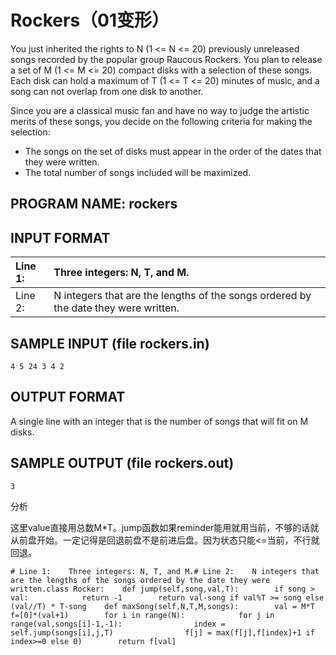 # Rockers（01变形）

You just inherited the rights to N \(1 &lt;= N &lt;= 20\) previously unreleased songs recorded by the popular group Raucous Rockers. You plan to release a set of M \(1 &lt;= M &lt;= 20\) compact disks with a selection of these songs. Each disk can hold a maximum of T \(1 &lt;= T &lt;= 20\) minutes of music, and a song can not overlap from one disk to another.

Since you are a classical music fan and have no way to judge the artistic merits of these songs, you decide on the following criteria for making the selection:

* The songs on the set of disks must appear in the order of the dates that they were written.
* The total number of songs included will be maximized.

## PROGRAM NAME: rockers

## INPUT FORMAT

| Line 1: | Three integers: N, T, and M. |
| :--- | :--- |
| Line 2: | N integers that are the lengths of the songs ordered by the date they were written. |

## SAMPLE INPUT \(file rockers.in\)

```text
4 5 24 3 4 2
```

## OUTPUT FORMAT

A single line with an integer that is the number of songs that will fit on M disks.

## SAMPLE OUTPUT \(file rockers.out\)

```text
3
```

分析

这里value直接用总数M\*T。jump函数如果reminder能用就用当前，不够的话就从前盘开始。一定记得是回退前盘不是前进后盘。因为状态只能&lt;=当前，不行就回退。

```text
# Line 1:    Three integers: N, T, and M.# Line 2:    N integers that are the lengths of the songs ordered by the date they were written.class Rocker:    def jump(self,song,val,T):        if song > val:            return -1        return val-song if val%T >= song else (val//T) * T-song    def maxSong(self,N,T,M,songs):        val = M*T        f=[0]*(val+1)        for i in range(N):            for j in range(val,songs[i]-1,-1):                index = self.jump(songs[i],j,T)                f[j] = max(f[j],f[index]+1 if index>=0 else 0)        return f[val]
```

